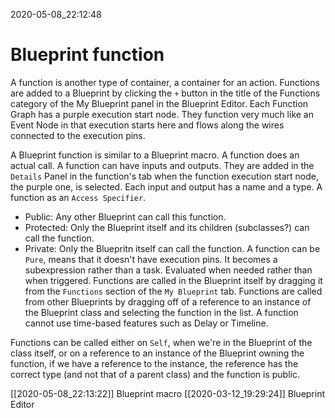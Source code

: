 2020-05-08_22:12:48

# Blueprint function

A function is another type of container, a container for an action.
Functions are added to a Blueprint by clicking the `+` button in the title of the Functions category of the My Blueprint panel in the Blueprint Editor.
Each Function Graph has a purple execution start node.
They function very much like an Event Node in that execution starts here and flows along the wires connected to the execution pins.


A Blueprint function is similar to a Blueprint macro.
A function does an actual call.
A function can have inputs and outputs.
They are added in the `Details` Panel in the function's tab when the function execution start node, the purple one, is selected.
Each input and output has a name and a type.
A function as an `Access Specifier`.
* Public: Any other Blueprint can call this function.
* Protected: Only the Blueprint itself and its children (subclasses?) can call the function.
* Private: Only the Bluepritn itself can call the function.
A function can be `Pure`, means that it doesn't have execution pins.
It becomes a subexpression rather than a task. Evaluated when needed rather than when triggered.
Functions are called in the Blueprint itself by dragging it from the `Functions` section of the `My Blueprint` tab.
Functions are called from other Blueprints by dragging off of a reference to an instance of the Blueprint class and selecting the function in the list.
A function cannot use time-based features such as Delay or Timeline.

Functions can be called either on `Self`, when we're in the Blueprint of the class itself, or on a reference to an instance of the Blueprint owning the function, if we have a reference to the instance, the reference has the correct type (and not that of a parent class) and the function is public.

[[2020-05-08_22:13:22]] Blueprint macro
[[2020-03-12_19:29:24]] Blueprint Editor
